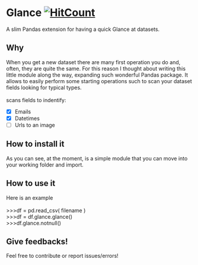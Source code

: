 # Glance [![HitCount](http://hits.dwyl.com/{username}/{project-name}.svg)](http://hits.dwyl.com/{username}/{project-name})

A slim Pandas extension for having a quick Glance at datasets.

## Why
When you get a new dataset there are many first operation you do and, often, they are quite the same. For this reason I thought about writing this little module along the way, expanding such wonderful Pandas package.
It allows to easily perform some starting operations such to scan your dataset fields looking for typical types.
<br><br>
scans fields to indentify:
- [x] Emails
- [x] Datetimes
- [ ] Urls to an image

## How to install it
As you can see, at the moment, is a simple module that you can move into your working folder and import.

## How to use it
Here is an example<br>
        <br>>>>df = pd.read_csv( filename )
        <br>>>>df = df.glance.glance()
        <br>>>>df.glance.notnull()

## Give feedbacks!
Feel free to contribute or report issues/errors!

